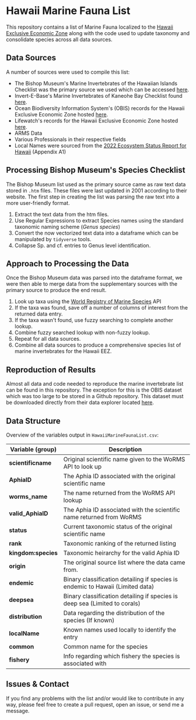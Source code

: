 # Hawaii Marine Fauna List
This repository contains a list of Marine Fauna localized to the [Hawaii Exclusive Economic Zone](https://www.marineregions.org/gazetteer.php?p=details&id=8453) along with the code used to update taxonomy and consolidate species across all data sources.

## Data Sources
A number of sources were used to compile this list:
- The Bishop Museum's Marine Invertebrates of the Hawaiian Islands Checklist was the primary source we used which can be accessed [here](http://www2.bishopmuseum.org/HBS/invert/taxa_summary.htm).
- Invert-E-Base's Marine Invertebrates of Kaneohe Bay Checklist found [here](https://invertebase.org/portal/checklists/checklist.php?clid=14&dynclid=0&pid=6).
- Ocean Biodiversity Information System's (OBIS) records for the Hawaii Exclusive Economic Zone hosted [here](https://mapper.obis.org/?areaid=268#).
- Lifewatch's records for the Hawaii Exclusive Economic Zone hosted [here](https://rshiny.vsc.lifewatch.be/standardized_distributions/#tab-7315-2).
- ARMS Data
- Various Professionals in their respective fields
- Local Names were sourced from the [2022 Ecosystem Status Report for Hawaii](https://repository.library.noaa.gov/view/noaa/49331) (Appendix A1)

## Processing Bishop Museum's Species Checklist
The Bishop Museum list used as the primary source came as raw text data stored in `.htm` files. These files were last updated in 2001 according to their website. The first step in creating the list was parsing the raw text into a more user-friendly format. 
1. Extract the text data from the htm files.
2. Use Regular Expressions to extract Species names using the standard taxonomic naming scheme (*Genus species*)
3. Convert the now vectorized text data into a dataframe which can be manipulated by `tidyverse` tools.
4. Collapse Sp. and cf. entries to Genus level identification.

## Approach to Processing the Data
Once the Bishop Museum data was parsed into the dataframe format, we were then able to merge data from the supplementary sources with the primary source to produce the end result.

1. Look up taxa using the [World Registry of Marine Species](https://www.marinespecies.org/) API
2. If the taxa was found, save off a number of columns of interest from the returned data entry.
3. If the taxa wasn't found, use fuzzy searching to complete another lookup.
4. Combine fuzzy searched lookup with non-fuzzy lookup.
5. Repeat for all data sources.
6. Combine all data sources to produce a comprehensive species list of marine invertebrates for the Hawaii EEZ.

## Reproduction of Results
Almost all data and code needed to reproduce the marine invertebrate list can be found in this repository. The exception for this is the OBIS dataset which was too large to be stored in a Github repository. This dataset must be downloaded directly from their data explorer located [here](https://mapper.obis.org/?areaid=268#).

## Data Structure
Overview of the variables output in `HawaiiMarineFaunaList.csv`:

|Variable (group) |Description|
|---------|----------|
|**scientificname**|Original scientific name given to the WoRMS API to look up|
|**AphiaID**|The Aphia ID associated with the original scientific name|
|**worms_name**|The name returned from the WoRMS API lookup|
|**valid_AphiaID**|The Aphia ID associated with the scientific name returned from WoRMS|
|**status**|Current taxonomic status of the original scientific name|
|**rank**|Taxonomic ranking of the returned listing|
|**kingdom:species**|Taxonomic heirarchy for the valid Aphia ID|
|**origin**|The original source list where the data came from.|
|**endemic**|Binary classification detailing if species is endemic to Hawaii (Limited data)|
|**deepsea**|Binary classification detailing if species is deep sea (Limited to corals)|
|**distribution**|Data regarding the distribution of the species (If known)|
|**localName**|Known names used locally to identify the entry|
|**common**|Common name for the species|
|**fishery**|Info regarding which fishery the species is associated with|


## Issues & Contact
If you find any problems with the list and/or would like to contribute in any way, please feel free to create a pull request, open an issue, or send me a message.
